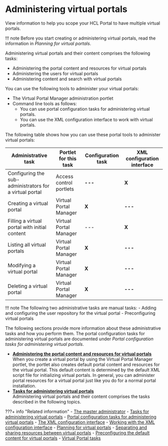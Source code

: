 # Administering virtual portals

View information to help you scope your HCL Portal to have multiple virtual portals.

!!! note 
    Before you start creating or administering virtual portals, read the information in *Planning for virtual portals*.

Administering virtual portals and their content comprises the following tasks:

-   Administering the portal content and resources for virtual portals
-   Administering the users for virtual portals
-   Administering content and search with virtual portals

You can use the following tools to administer your virtual portals:

-   The Virtual Portal Manager administration portlet
-   Command line tools as follows:
    -   You can use portal configuration tasks for administering virtual portals.
    -   You can use the XML configuration interface to work with virtual portals.

The following table shows how you can use these portal tools to administer virtual portals:

|Administrative task|Portlet for this task|Configuration task|XML configuration interface|
|-------------------|---------------------|------------------|---------------------------|
|Configuring the sub-administrators for a virtual portal|Access control portlets|**---**|**X**|
|Creating a virtual portal|Virtual Portal Manager|**X**|**---**|
|Filling a virtual portal with initial content|Virtual Portal Manager|---|**X**|
|Listing all virtual portals|Virtual Portal Manager|**X**|**---**|
|Modifying a virtual portal|Virtual Portal Manager|**X**|**---**|
|Deleting a virtual portal|Virtual Portal Manager|**X**|**---**|

!!! note
    The following two administrative tasks are manual tasks:
    -   Adding and configuring the user repository for the virtual portal
    -   Preconfiguring virtual portals

The following sections provide more information about these administrative tasks and how you perform them. The portal configuration tasks for administering virtual portals are documented under *Portal configuration tasks for administering virtual portals*.


-   **[Administering the portal content and resources for virtual portals](advp_adm_content.md)**  
When you create a virtual portal by using the Virtual Portal Manager portlet, the portlet also creates default portal content and resources for the virtual portal. This default content is determined by the default XML script file for initializing virtual portals. In general, you can administer portal resources for a virtual portal just like you do for a normal portal installation.
-   **[Tasks for administering virtual portals](../adm_vp_task/vp_adm_task/index.md)**  
Administering virtual portals and their content comprises the tasks described in the following topics.


???+ info "Related information"
    - [The master administrator](../vp_planning/vp_roles/advppln_roles_mastr_adm.md)
    - [Tasks for administering virtual portals](../adm_vp_task/vp_adm_task/index.md)
    - [Portal configuration tasks for administering virtual portals](../vp_reference/vp_command_ref/portal_cfg_adm_vp/index.md)
    - [The XML configuration interface](../../../deployment/manage/portal_admin_tools/xml_config_interface/index.md)
    - [Working with the XML configuration interface](../../../deployment/manage/portal_admin_tools/xml_config_interface/working_xml_config_interface/index.md)
    - [Planning for virtual portals](../vp_planning/index.md)
    - [Separating and sharing resources between virtual portals](../vp_planning/advppln_scope.md)
    - [Preconfiguring the default content for virtual portals](../vp_mgr_portlet/preconfig_vp/advp_precfg_content.md)
    - [Virtual Portal tasks](../../../deployment/manage/migrate/next_steps/post_mig_activities/portal_task/vp_post_mig_task/index.md)

